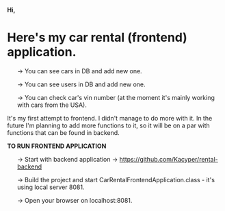 <b> Hi, </b>

<h1>Here's my car rental (frontend) application.</h1>

<ul>
-> You can see cars in DB and add new one.

-> You can see users in DB and add new one.

-> You can check car's vin number (at the moment it's mainly working with cars from the USA).

</ul>

<p>
It's my first attempt to frontend. I didn't manage to do more with it. In the future I'm planning to add more functions to it, so it will be on a par with functions that can be found in backend.
</p>

<b>TO RUN FRONTEND APPLICATION</b>

<ol>

-> Start with backend application -> https://github.com/Kacyper/rental-backend

-> Build the project and start CarRentalFrontendApplication.class - it's using local server 8081.

-> Open your browser on localhost:8081.
</ol>
